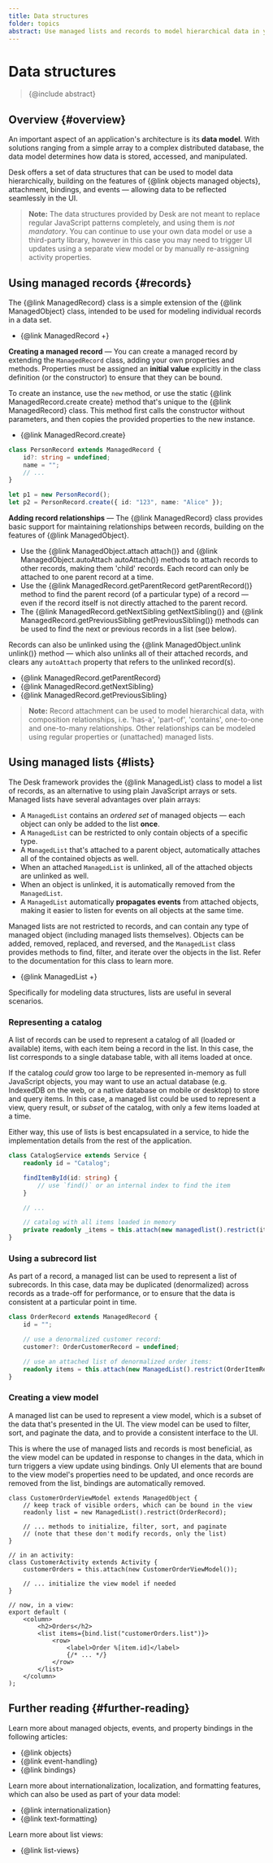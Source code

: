 ```yaml
---
title: Data structures
folder: topics
abstract: Use managed lists and records to model hierarchical data in your application.
---
```


# Data structures

> {@include abstract}

## Overview {#overview}

An important aspect of an application's architecture is its **data model**. With solutions ranging from a simple array to a complex distributed database, the data model determines how data is stored, accessed, and manipulated.

Desk offers a set of data structures that can be used to model data hierarchically, building on the features of {@link objects managed objects}, attachment, bindings, and events — allowing data to be reflected seamlessly in the UI.

> **Note:** The data structures provided by Desk are not meant to replace regular JavaScript patterns completely, and using them is _not mandatory_. You can continue to use your own data model or use a third-party library, however in this case you may need to trigger UI updates using a separate view model or by manually re-assigning activity properties.

## Using managed records {#records}

The {@link ManagedRecord} class is a simple extension of the {@link ManagedObject} class, intended to be used for modeling individual records in a data set.

- {@link ManagedRecord +}

**Creating a managed record** — You can create a managed record by extending the `ManagedRecord` class, adding your own properties and methods. Properties must be assigned an **initial value** explicitly in the class definition (or the constructor) to ensure that they can be bound.

To create an instance, use the `new` method, or use the static {@link ManagedRecord.create create} method that's unique to the {@link ManagedRecord} class. This method first calls the constructor without parameters, and then copies the provided properties to the new instance.

- {@link ManagedRecord.create}

```ts
class PersonRecord extends ManagedRecord {
	id?: string = undefined;
	name = "";
	// ...
}

let p1 = new PersonRecord();
let p2 = PersonRecord.create({ id: "123", name: "Alice" });
```

**Adding record relationships** — The {@link ManagedRecord} class provides basic support for maintaining relationships between records, building on the features of {@link ManagedObject}.

- Use the {@link ManagedObject.attach attach()} and {@link ManagedObject.autoAttach autoAttach()} methods to attach records to other records, making them 'child' records. Each record can only be attached to one parent record at a time.
- Use the {@link ManagedRecord.getParentRecord getParentRecord()} method to find the parent record (of a particular type) of a record — even if the record itself is not directly attached to the parent record.
- The {@link ManagedRecord.getNextSibling getNextSibling()} and {@link ManagedRecord.getPreviousSibling getPreviousSibling()} methods can be used to find the next or previous records in a list (see below).

Records can also be unlinked using the {@link ManagedObject.unlink unlink()} method — which also unlinks all of their attached records, and clears any `autoAttach` property that refers to the unlinked record(s).

- {@link ManagedRecord.getParentRecord}
- {@link ManagedRecord.getNextSibling}
- {@link ManagedRecord.getPreviousSibling}

> **Note:** Record attachment can be used to model hierarchical data, with composition relationships, i.e. 'has-a', 'part-of', 'contains', one-to-one and one-to-many relationships. Other relationships can be modeled using regular properties or (unattached) managed lists.

## Using managed lists {#lists}

The Desk framework provides the {@link ManagedList} class to model a list of records, as an alternative to using plain JavaScript arrays or sets. Managed lists have several advantages over plain arrays:

- A `ManagedList` contains an _ordered set_ of managed objects — each object can only be added to the list **once**.
- A `ManagedList` can be restricted to only contain objects of a specific type.
- A `ManagedList` that's attached to a parent object, automatically attaches all of the contained objects as well.
- When an attached `ManagedList` is unlinked, all of the attached objects are unlinked as well.
- When an object is unlinked, it is automatically removed from the `ManagedList`.
- A `ManagedList` automatically **propagates events** from attached objects, making it easier to listen for events on all objects at the same time.

Managed lists are not restricted to records, and can contain any type of managed object (including managed lists themselves). Objects can be added, removed, replaced, and reversed, and the `ManagedList` class provides methods to find, filter, and iterate over the objects in the list. Refer to the documentation for this class to learn more.

- {@link ManagedList +}

Specifically for modeling data structures, lists are useful in several scenarios.

### Representing a catalog

A list of records can be used to represent a catalog of all (loaded or available) items, with each item being a record in the list. In this case, the list corresponds to a single database table, with all items loaded at once.

If the catalog _could_ grow too large to be represented in-memory as full JavaScript objects, you may want to use an actual database (e.g. IndexedDB on the web, or a native database on mobile or desktop) to store and query items. In this case, a managed list could be used to represent a view, query result, or _subset_ of the catalog, with only a few items loaded at a time.

Either way, this use of lists is best encapsulated in a service, to hide the implementation details from the rest of the application.

```ts
class CatalogService extends Service {
	readonly id = "Catalog";

	findItemById(id: string) {
		// use `find()` or an internal index to find the item
	}

	// ...

	// catalog with all items loaded in memory
	private readonly _items = this.attach(new managedlist().restrict(itemrecord));
}
```

### Using a subrecord list

As part of a record, a managed list can be used to represent a list of subrecords. In this case, data may be duplicated (denormalized) across records as a trade-off for performance, or to ensure that the data is consistent at a particular point in time.

```ts
class OrderRecord extends ManagedRecord {
	id = "";

	// use a denormalized customer record:
	customer?: OrderCustomerRecord = undefined;

	// use an attached list of denormalized order items:
	readonly items = this.attach(new ManagedList().restrict(OrderItemRecord));
}
```

### Creating a view model

A managed list can be used to represent a view model, which is a subset of the data that's presented in the UI. The view model can be used to filter, sort, and paginate the data, and to provide a consistent interface to the UI.

This is where the use of managed lists and records is most beneficial, as the view model can be updated in response to changes in the data, which in turn triggers a view update using bindings. Only UI elements that are bound to the view model's properties need to be updated, and once records are removed from the list, bindings are automatically removed.

```tsx
class CustomerOrderViewModel extends ManagedObject {
	// keep track of visible orders, which can be bound in the view
	readonly list = new ManagedList().restrict(OrderRecord);

	// ... methods to initialize, filter, sort, and paginate
	// (note that these don't modify records, only the list)
}

// in an activity:
class CustomerActivity extends Activity {
	customerOrders = this.attach(new CustomerOrderViewModel());

	// ... initialize the view model if needed
}

// now, in a view:
export default (
	<column>
		<h2>Orders</h2>
		<list items={bind.list("customerOrders.list")}>
			<row>
				<label>Order %[item.id]</label>
				{/* ... */}
			</row>
		</list>
	</column>
);
```

## Further reading {#further-reading}

Learn more about managed objects, events, and property bindings in the following articles:

- {@link objects}
- {@link event-handling}
- {@link bindings}

Learn more about internationalization, localization, and formatting features, which can also be used as part of your data model:

- {@link internationalization}
- {@link text-formatting}

Learn more about list views:

- {@link list-views}

